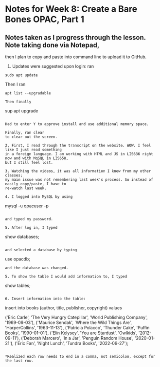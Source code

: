 # Notes for Week 8: Create a Bare Bones OPAC, Part 1
## Notes taken as I progress through the lesson. Note taking done via Notepad,
then I plan to copy and paste into command line to upload it to GitHub.

1. Updates were suggested upon login: ran
```
sudo apt update
```
Then I ran
```
apt list --upgradable

Then finally
```
sup apt upgrade
```

Had to enter Y to approve install and use additional memory space.

Finally, ran clear
to clear out the screen.

2. First, I read through the transcript on the website. WOW. I feel like I just read something
in a foreign language. I am working with HTML and JS in LIS636 right now and with MqSQL in LIS658,
but I still feel lost.

3. Watching the videos, it was all information I knew from my other classes;
my main issue was not remembering last week's process. So instead of easily copy/paste, I have to
re-watch last week.

4. I logged into MySQL by using
```
mysql -u opacuser -p
```

and typed my password.

5. After log in, I typed
```
show databases;
```

and selected a database by typing
```
use opacdb;
```
and the database was changed.

5. To show the table I would add information to, I typed
```
show tables;
```

6. Insert information into the table: 
```
insert into books (author, title, publisher, copyright) values

('Eric Carle', 'The Very Hungry Catepillar', 'World Publishing Company', '1969-06-03'),
('Maurice Sendak', 'Where the Wild Things Are', 'HarperCollins', '1963-11-13'),
('Patricia Polacco', 'Thunder Cake', 'Puffin Books', '1990-01-01'),
('Elin Kelysey', 'You are Stardust', 'Owlkids', '2012-09-11'),
('Deborah Marcero', 'In a Jar', 'Penguin Random House', '2020-01-21'),
('Eric Fan', 'Night Lunch', 'Tundra Books', '2022-09-27');
```

*Realized each row needs to end in a comma, not semicolon, except for the last row.

